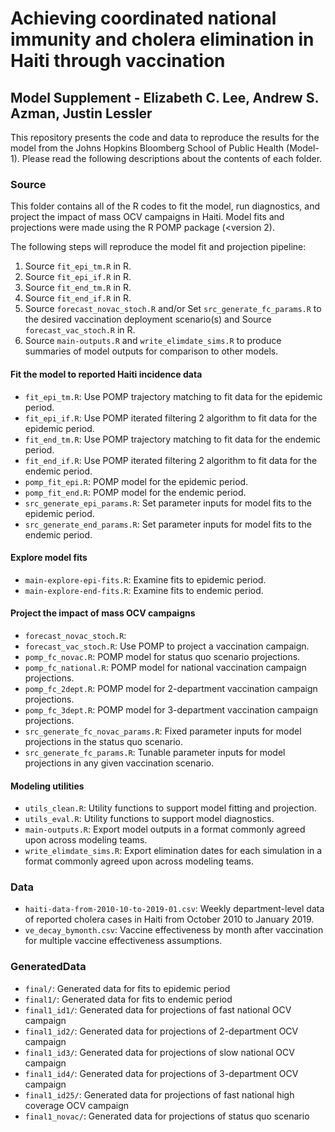 # Achieving coordinated national immunity and cholera elimination in Haiti through vaccination

## Model Supplement - Elizabeth C. Lee, Andrew S. Azman, Justin Lessler

This repository presents the code and data to reproduce the results for the model from the Johns Hopkins Bloomberg School of Public Health (Model-1). Please read the following descriptions about the contents of each folder.

### Source

This folder contains all of the R codes to fit the model, run diagnostics, and project the impact of mass OCV campaigns in Haiti. Model fits and projections were made using the R POMP package ($<$version 2).

The following steps will reproduce the model fit and projection pipeline:
1. Source `fit_epi_tm.R` in R.
1. Source `fit_epi_if.R` in R.
1. Source `fit_end_tm.R` in R.
1. Source `fit_end_if.R` in R.
1. Source `forecast_novac_stoch.R` and/or  Set `src_generate_fc_params.R` to the desired vaccination deployment scenario(s) and Source `forecast_vac_stoch.R` in R.
1. Source `main-outputs.R` and `write_elimdate_sims.R` to produce summaries of model outputs for comparison to other models.

#### Fit the model to reported Haiti incidence data
* `fit_epi_tm.R`: Use POMP trajectory matching to fit data for the epidemic period.
* `fit_epi_if.R`: Use POMP iterated filtering 2 algorithm to fit data for the epidemic period.
* `fit_end_tm.R`: Use POMP trajectory matching to fit data for the endemic period.
* `fit_end_if.R`: Use POMP iterated filtering 2 algorithm to fit data for the endemic period.
* `pomp_fit_epi.R`: POMP model for the epidemic period.
* `pomp_fit_end.R`: POMP model for the endemic period.
* `src_generate_epi_params.R`: Set parameter inputs for model fits to the epidemic period.
* `src_generate_end_params.R`: Set parameter inputs for model fits to the endemic period.

#### Explore model fits
* `main-explore-epi-fits.R`: Examine fits to epidemic period.
* `main-explore-end-fits.R`: Examine fits to endemic period.

#### Project the impact of mass OCV campaigns
* `forecast_novac_stoch.R`:
* `forecast_vac_stoch.R`: Use POMP to project a vaccination campaign.
* `pomp_fc_novac.R`: POMP model for status quo scenario projections.
* `pomp_fc_national.R`: POMP model for national vaccination campaign projections.
* `pomp_fc_2dept.R`: POMP model for 2-department vaccination campaign projections.
* `pomp_fc_3dept.R`: POMP model for 3-department vaccination campaign projections.
* `src_generate_fc_novac_params.R`: Fixed parameter inputs for model projections in the status quo scenario.
* `src_generate_fc_params.R`: Tunable parameter inputs for model projections in any given vaccination scenario.

#### Modeling utilities
* `utils_clean.R`: Utility functions to support model fitting and projection.
* `utils_eval.R`: Utility functions to support model diagnostics.
* `main-outputs.R`: Export model outputs in a format commonly agreed upon across modeling teams. 
* `write_elimdate_sims.R`: Export elimination dates for each simulation in a format commonly agreed upon across modeling teams.

### Data
* `haiti-data-from-2010-10-to-2019-01.csv`: Weekly department-level data of reported cholera cases in Haiti from October 2010 to January 2019.
* `ve_decay_bymonth.csv`: Vaccine effectiveness by month after vaccination for multiple vaccine effectiveness assumptions.

### GeneratedData
* `final/`: Generated data for fits to epidemic period
* `final1/`: Generated data for fits to endemic period
* `final1_id1/`: Generated data for projections of fast national OCV campaign
* `final1_id2/`: Generated data for projections of 2-department OCV campaign
* `final1_id3/`: Generated data for projections of slow national OCV campaign
* `final1_id4/`: Generated data for projections of 3-department OCV campaign
* `final1_id25/`: Generated data for projections of fast national high coverage OCV campaign
* `final1_novac/`: Generated data for projections of status quo scenario
